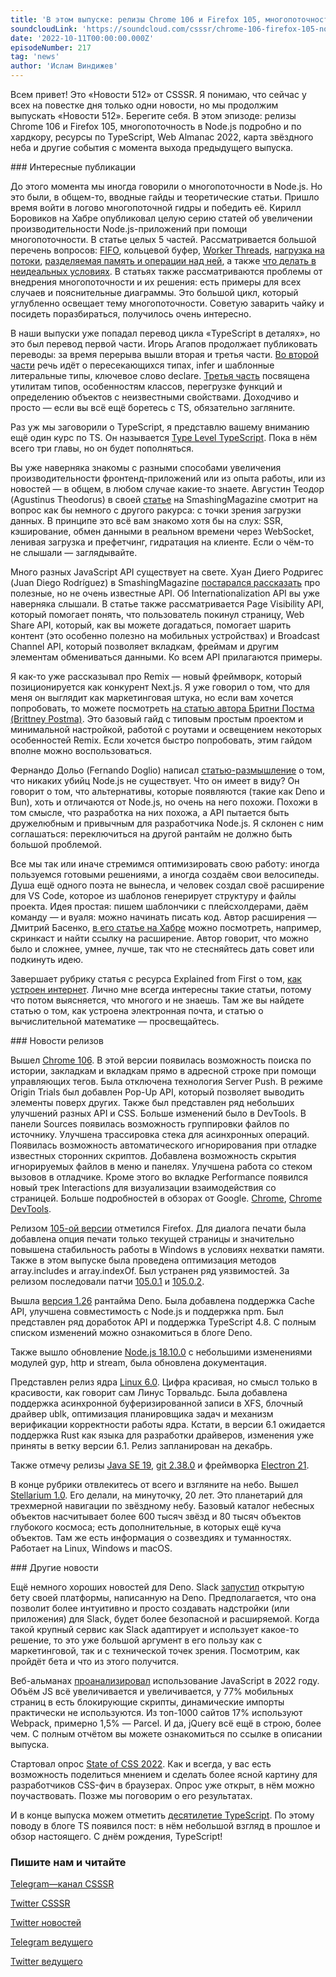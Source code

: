 ```yaml
---
title: 'В этом выпуске: релизы Chrome 106 и Firefox 105, многопоточность в Node.js подробно и по хардкору, ресурсы по TypeScript, Web Almanac 2022, карта звёздного неба и другие события.'
soundcloudLink: 'https://soundcloud.com/csssr/chrome-106-firefox-105-nodejs-gidra-resursy-po-typescript-web-almanac-2022-state-of-css-2022'
date: '2022-10-11T00:00:00.000Z'
episodeNumber: 217
tag: 'news'
author: 'Ислам Виндижев'
---
```


Всем привет! Это «Новости 512» от CSSSR. Я понимаю, что сейчас у всех на повестке дня только одни новости, но мы продолжим выпускать «Новости 512». Берегите себя. В этом эпизоде: релизы Chrome 106 и Firefox 105, многопоточность в Node.js подробно и по хардкору, ресурсы по TypeScript, Web Almanac 2022, карта звёздного неба и другие события с момента выхода предыдущего выпуска.

<ParagraphWithImage imageName="laptopNews" >
  ### Интересные публикации

До этого момента мы иногда говорили о многопоточности в Node.js. Но это были, в общем-то, вводные гайды и теоретические статьи. Пришло время войти в логово многопоточной гидры и победить её. Кирилл Боровиков на Хабре опубликовал целую серию статей об увеличении производительности Node.js-приложений при помощи многопоточности. В статье целых 5 частей. Рассматривается большой перечень вопросов: [FIFO](https://habr.com/ru/company/tensor/blog/688182/), кольцевой буфер, [Worker Threads](https://habr.com/ru/company/tensor/blog/689144/), [нагрузка на потоки](https://habr.com/ru/company/tensor/blog/689406/), [разделяемая память и операции над ней](https://habr.com/ru/company/tensor/blog/689864/), а также [что делать в неидеальных условиях](https://habr.com/ru/company/tensor/blog/691352/). В статьях также рассматриваются проблемы от внедрения многопоточности и их решения: есть примеры для всех случаев и пояснительные диаграммы. Это большой цикл, который углубленно освещает тему многопоточности. Советую заварить чайку и посидеть поразбираться, получилось очень интересно.
</ParagraphWithImage>

В наши выпуски уже попадал перевод цикла «TypeScript в деталях», но это был перевод первой части. Игорь Агапов продолжает публиковать переводы: за время перерыва вышли вторая и третья части. [Во второй части](https://habr.com/ru/company/timeweb/blog/687806/) речь идёт о пересекающихся типах, infer и шаблонные литеральные типы, ключевое слово declare. [Третья часть](https://habr.com/ru/company/timeweb/blog/690726/) посвящена утилитам типов, особенностям классов, перегрузке функций и определению объектов с неизвестными свойствами. Доходчиво и просто — если вы всё ещё боретесь с TS, обязательно загляните.

Раз уж мы заговорили о TypeScript, я представлю вашему вниманию ещё один курс по TS. Он называется [Type Level TypeScript](https://type-level-typescript.com/). Пока в нём всего три главы, но он будет пополняться.

Вы уже наверняка знакомы с разными способами увеличения производительности фронтенд-приложений или из опыта работы, или из новостей — в общем, в любом случае какие-то знаете. Августин Теодор (Agustinus Theodorus) в своей [статье](https://www.smashingmagazine.com/2022/09/data-loading-patterns-improve-frontend-performance/) на SmashingMagazine смотрит на вопрос как бы немного с другого ракурса: с точки зрения загрузки данных. В принципе это всё вам знакомо хотя бы на слух: SSR, кэширование, обмен данными в реальном времени через WebSocket, ленивая загрузка и префетчинг, гидратация на клиенте. Если о чём-то не слышали — заглядывайте.

Много разных JavaScript API существует на свете. Хуан Диего Родригес (Juan Diego Rodríguez) в SmashingMagazine [постарался рассказать](https://www.smashingmagazine.com/2022/09/javascript-api-guide/) про полезные, но не очень известные API. Об Internationalization API вы уже наверняка слышали. В статье также рассматривается Page Visibility API, который помогает понять, что пользователь покинул страницу, Web Share API, который, как вы можете догадаться, помогает шарить контент (это особенно полезно на мобильных устройствах) и Broadcast Channel API, который позволяет вкладкам, фреймам и другим элементам обмениваться данными. Ко всем API прилагаются примеры.

Я как-то уже рассказывал про Remix — новый фреймворк, который позиционируется как конкурент Next.js. Я уже говорил о том, что для меня он выглядит как маркетинговая штука, но если вам хочется попробовать, то можете посмотреть [на статью автора Бритни Постма (Brittney Postma)](https://css-tricks.com/the-basics-of-remix/). Это базовый гайд с типовым простым проектом и минимальной настройкой, работой с роутами и освещением некоторых особенностей Remix. Если хочется быстро попробовать, этим гайдом вполне можно воспользоваться.

Фернандо Дольо (Fernando Doglio) написал [статью-размышление](https://blog.bitsrc.io/dont-worry-nobody-is-replacing-node-js-not-even-bun-and-even-less-deno-4e7148cff78) о том, что никаких убийц Node.js не существует. Что он имеет в виду? Он говорит о том, что альтернативы, которые появляются (такие как Deno и Bun), хоть и отличаются от Node.js, но очень на него похожи. Похожи в том смысле, что разработка на них похожа, а API пытается быть дружелюбным и привычным для разработчика Node.js. Я склонен с ним соглашаться: переключиться на другой рантайм не должно быть большой проблемой.

Все мы так или иначе стремимся оптимизировать свою работу: иногда пользуемся готовыми решениями, а иногда создаём свои велосипеды. Душа ещё одного поэта не вынесла, и человек создал своё расширение для VS Code, которое из шаблонов генерирует структуру и файлы проекта. Идея простая: пишем шаблончики с плейсхолдерами, даём команду — и вуаля: можно начинать писать код. Автор расширения — Дмитрий Басенко, [в его статье на Хабре](https://habr.com/ru/post/691534/) можно посмотреть, например, скринкаст и найти ссылку на расширение. Автор говорит, что можно было и сложнее, умнее, лучше, так что не стесняйтесь дать совет или подкинуть идею.

Завершает рубрику статья с ресурса Explained from First о том, [как устроен интернет](https://explained-from-first-principles.com/internet/). Лично мне всегда интересны такие статьи, потому что потом выясняется, что многого и не знаешь. Там же вы найдете статью о том, как устроена электронная почта, и статью о вычислительной математике — просвещайтесь.

<ParagraphWithImage imageName="manWithLaptop">
  ### Новости релизов

Вышел [Chrome 106](https://chromereleases.googleblog.com/2022/09/stable-channel-update-for-desktop_27.html). В этой версии появилась возможность поиска по истории, закладкам и вкладкам прямо в адресной строке при помощи управляющих тегов. Была отключена технология Server Push. В режиме Origin Trials был добавлен Pop-Up API, который позволяет выводить элементы поверх других. Также был представлен ряд небольших улучшений разных API и CSS. Больше изменений было в DevTools. В панели Sources появилась возможность группировки файлов по источнику. Улучшена трассировка стека для асинхронных операций. Появилась возможность автоматического игнорирования при отладке известных сторонних скриптов. Добавлена возможность скрытия игнорируемых файлов в меню и панелях. Улучшена работа со стеком вызовов в отладчике. Кроме этого во вкладке Performance появился новый трек Interactions для визуализации взаимодействия со страницей. Больше подробностей в обзорах от Google. [Chrome](https://developer.chrome.com/blog/new-in-chrome-106/), [Chrome DevTools](https://developer.chrome.com/blog/new-in-devtools-106/).
</ParagraphWithImage>

Релизом [105-ой версии](https://www.mozilla.org/en-US/firefox/105.0/releasenotes/) отметился Firefox. Для диалога печати была добавлена опция печати только текущей страницы и значительно повышена стабильность работы в Windows в условиях нехватки памяти. Также в этом выпуске была проведена оптимизация методов array.includes и array.indexOf. Был устранен ряд уязвимостей. За релизом последовали патчи [105.0.1](https://www.mozilla.org/en-US/firefox/105.0.1/releasenotes/) и [105.0.2](https://www.mozilla.org/en-US/firefox/105.0.2/releasenotes/).

Вышла [версия 1.26](https://deno.com/blog/v1.26) рантайма Deno. Была добавлена поддержка Cache API, улучшена совместимость с Node.js и поддержка npm. Был представлен ряд доработок API и поддержка TypeScript 4.8. С полным списком изменений можно ознакомиться в блоге Deno.

Также вышло обновление [Node.js 18.10.0](https://nodejs.org/en/blog/release/v18.10.0/) с небольшими изменениями модулей gyp, http и stream, была обновлена документация.

Представлен релиз ядра [Linux 6.0](https://lkml.org/lkml/2022/10/2/255). Цифра красивая, но смысл только в красивости, как говорит сам Линус Торвальдс. Была добавлена поддержка  асинхронной буферизированной записи в XFS, блочный драйвер ublk, оптимизация планировщика задач и механизм верификации корректности работы ядра. Кстати, в версии 6.1 ожидается поддержка Rust как языка для разработки драйверов, изменения уже приняты в ветку версии 6.1. Релиз запланирован на декабрь.

Также отмечу релизы [Java SE 19](https://jdk.java.net/19/release-notes), [git 2.38.0](https://lore.kernel.org/all/xmqqmtacu8bw.fsf@gitster.g/) и фреймворка [Electron 21](https://www.electronjs.org/blog/electron-21-0).

В конце рубрики отвлекитесь от всего и взгляните на небо. Вышел [Stellarium 1.0](https://stellarium.org/release/2022/10/01/stellarium-1.0.html). Его делали, на минуточку, 20 лет. Это планетарий для трехмерной навигации по звёздному небу. Базовый каталог небесных объектов насчитывает более 600 тысяч звёзд и 80 тысяч объектов глубокого космоса; есть дополнительные, в которых ещё куча объектов. Там же есть информация о созвездиях и туманностях. Работает на Linux, Windows и macOS.

<ParagraphWithImage imageName="laptopNews" >
  ### Другие новости

Ещё немного хороших новостей для Deno. Slack [запустил](https://deno.com/blog/slack-open-beta) открытую бету своей платформы, написанную на Deno. Предполагается, что она позволит более интуитивно и просто создавать надстройки (или приложения) для Slack, будет более безопасной и расширяемой. Когда такой крупный сервис как Slack адаптирует и использует какое-то решение, то это уже большой аргумент в его пользу как с маркетинговой, так и с технической точек зрения. Посмотрим, как пройдёт бета и что из этого получится.
</ParagraphWithImage>

Веб-альманах [проанализировал](https://almanac.httparchive.org/en/2022/javascript) использование JavaScript в 2022 году. Объём JS всё увеличивается и увеличивается, у 77% мобильных страниц в <head> есть блокирующие скрипты, динамические импорты практически не используются. Из топ-1000 сайтов 17% используют Webpack, примерно 1,5% — Parcel. И да, jQuery всё ещё в строю, более чем. С полным отчётом вы можете ознакомиться по ссылке в описании выпуска.

Стартовал опрос [State of CSS 2022](https://stateofcss.com/en-us/). Как и всегда, у вас есть возможность поделиться мнением и сделать более ясной картину для разработчиков CSS-фич в браузерах. Опрос уже открыт, в нём можно поучаствовать. Позже мы поговорим о его результатах.

И в конце выпуска можем отметить [десятилетие TypeScript](https://devblogs.microsoft.com/typescript/ten-years-of-typescript/). По этому поводу в блоге TS появился пост: в нём небольшой взгляд в прошлое и обзор настоящего. С днём рождения, TypeScript!

  ### Пишите нам и читайте
  [Telegram—канал CSSSR](https://t.me/csssr)

  [Twitter CSSSR](https://twitter.com/csssr_dev)

  [Twitter новостей](https://twitter.com/csssr_news)

  [Telegram ведущего](https://t.me/Vindizh)

  [Twitter ведущего](https://twitter.com/Vindizh)
